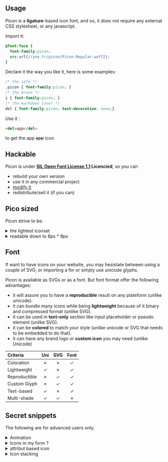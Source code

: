 ## Usage

Picon is a **ligature**-based icon font, and so, it does not require any external CSS stylesheet, or any javascript.

Import it:
```css
@font-face {
  font-family:picon;
  src:url(//yne.fr/picon/Picon-Regular.woff2);
}
```

Declare it the way you like it, here is some examples:
```css
/* the safe */
.picon { font-family:picon; }
/* the brave */
i { font-family:picon; }
/* the markdown lover */
del { font-family:picon; text-decoration: none;}
```

Use it :
```html
<del>app</del>
```
to get the app ~~app~~ icon

## Hackable

Picon is under **[SIL Open Font License 1.1](https://github.com/yne/picon/blob/master/OFL.txt) Licencied**, so you can

- rebuild your own version
- use it in any commercial project
- [modify it](editor.html)
- redistribute/sell it (if you can)

## Pico sized

Picon strive to be:

<details><summary>the lightest iconset</summary>

| Name                                             | Avg. SVGs sizes |
|:----------                                       |             ---:|
| [Picon](https://yne.fr/picon)                    |  144 Bytes |
| [Feather](https://feathericons.com/)             |  378 Bytes |
| [Material](https://material.io/resources/icons/) |  479 Bytes |
| [Jam](https://jam-icons.com/)                    |  535 Bytes |
| [Fontawesome](https://fontawesome.com)           |  754 Bytes |
| [Clarity](https://clarity.design/icons)          |  916 Bytes |
| [Entypo](http://www.entypo.com/)                 | 1070 Bytes |

Those values have been computed using the following line

```sh
find -name '*.svg' -printf '%s\n' | awk '{s+=$0} END {printf s/NR}'
```

</details>

<details><summary>readable down to 8px * 8px</summary>

| Iconset                                          | 🖼 | 📞 | 🔈 | 🕷️ |
|---                                               |---|---|---|---|
| [Clarity](https://clarity.design/icons)          | ![pic-clarity](.github/pages/compare/clarity-pic.png)     | ![phone-clarity](.github/pages/compare/clarity-phone.png)     | ![vol-clarity](.github/pages/compare/clarity-vol.png)     | ![bug-clarity](.github/pages/compare/clarity-bug.png) |
| [Feather](https://feathericons.com/)             | ![pic-feather](.github/pages/compare/feather-pic.png)     | ![phone-feather](.github/pages/compare/feather-phone.png)     | ![vol-feather](.github/pages/compare/feather-vol.png)     | ![bug-feather](.github/pages/compare/feather-bug.png) |
| [Fontawesome](https://fontawesome.com)           | ![pic-fawesom](.github/pages/compare/fontawesome-pic.png) | ![phone-fawesom](.github/pages/compare/fontawesome-phone.png) | ![vol-fawesom](.github/pages/compare/fontawesome-vol.png) | ![bug-fawesom](.github/pages/compare/fontawesome-bug.png) |
| [Jam](https://jam-icons.com/)                    | ![pic-jamicon](.github/pages/compare/jam-pic.png)         | ![phone-jamicon](.github/pages/compare/jam-phone.png)         | ![vol-jamicon](.github/pages/compare/jam-vol.png)         | ![bug-jamicon](.github/pages/compare/jam-bug.png) |
| [Material](https://material.io/resources/icons/) | ![pic-materia](.github/pages/compare/material-pic.png)    | ![phone-materia](.github/pages/compare/material-phone.png)    | ![vol-materia](.github/pages/compare/material-vol.png)    | ![bug-materia](.github/pages/compare/material-bug.png) |
| [Picon](https://yne.fr/picon)                    | ![pic-picon  ](.github/pages/compare/picon-pic.png)       | ![phone-picon  ](.github/pages/compare/picon-phone.png)       | ![vol-picon  ](.github/pages/compare/picon-vol.png)       | ![bug-picon  ](.github/pages/compare/picon-bug.png) |
| [Entypo](http://entypo.com/)                     | ![pic-entypo ](.github/pages/compare/entypo-pic.png)      | ![phone-entypo ](.github/pages/compare/entypo-phone.png)      | ![vol-entypo ](.github/pages/compare/entypo-vol.png)      | ![bug-entypo ](.github/pages/compare/entypo-bug.png) |

</details>

## Font

If want to have icons on your website, you may hesistate between using a couple of SVG, or importing a for or simply use unicode glyphs.

Picon is available as SVGs or as a font. But font format offer the following advantages:

- it will assure you to have a **reproducible** result on any plateform (unlike unicode).
- it can bundle many icons while being **lightweight** because of it binary and compressed format (unlike SVG).
- it can be used in **text-only** section like input placeholder or pseudo element (unlike SVG).
- it can be **colored** to match your style (unlike unicode or SVG that needs to be embedded to do that).
- it can have any brand logo or **custom icon** you may need (unlike Unicode)

|Criteria     |Uni|SVG|Font|
|:------------|:---:|:---:|:---:|
|Coloration   | ✗ | ✗ | ✓  |
|Lightweight  | ✓ | ✗ | ✓  |
|Reproductible| ✗ | ✓ | ✓  |
|Custom Glyph | ✗ | ✓ | ✓  |
|Text-based   | ✓ | ✗ | ✓  |
|Multi-shade  | ✓ | ✓ | ✗  |

## Secret snippets

The following are for advanced users only.

<details>
<summary>Animation <a name=wifi></a></summary>

Because why not

```css
@keyframes wifi {
	0%,100%{content:'wifi-0'}
	20%{content:'wifi-1'}
	40%{content:'wifi-2'}
	60%{content:'wifi-3'}
	80%{content:'wifi-4'}
}
.wifi:after{
	font-family:Picon;
	content:'wifi-4';
	animation: wifi 1s infinite;
}
```

</details>

<details>
<summary>Icons in my form ?</summary>

Any HTML element that display text (reset button, select ...) can also display Picon icons:

```html
<input type=reset class=picon value=cross>

<select>
	<optgroup label=iconless>
		<option>wifi-0
	</optgroup>
	<optgroup class=picon label="wifi-0">
		<option>wifi-0
		<option>wifi-4
	</optgroup>
</select>
```

</details>

<details>
<summary>attribut based icon</summary>

Display the language icon of a `<pre lang=js>var i=0</pre>` :

```css
pre[lang]:after{
	font-family:Picon;
	content:'lang-' attr(lang);
	float:right;
}
```

</details>

<details>
<summary>Icon stacking</summary>

You can stack multiple icons with the following CSS snippet:

```css
[data-picon]{
	position: relative;
	font-size:32px;
}
[data-picon]:after{
	content:attr(data-picon);
	position: absolute;
	left: 0;
	text-shadow: 0 -2px white;
}
```

Example: Stack a `cross` icon over a `volume` icon:

```html
<del data-picon=cross>volume</del>
```

</details>

